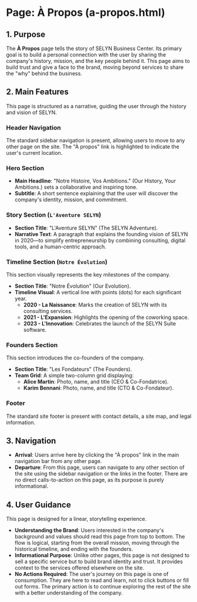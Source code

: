 # Page: À Propos (a-propos.html)

## 1. Purpose

The **À Propos** page tells the story of SELYN Business Center. Its primary goal is to build a personal connection with the user by sharing the company's history, mission, and the key people behind it. This page aims to build trust and give a face to the brand, moving beyond services to share the "why" behind the business.

## 2. Main Features

This page is structured as a narrative, guiding the user through the history and vision of SELYN.

### Header Navigation

The standard sidebar navigation is present, allowing users to move to any other page on the site. The "À propos" link is highlighted to indicate the user's current location.

### Hero Section

- **Main Headline**: "Notre Histoire, Vos Ambitions." (Our History, Your Ambitions.) sets a collaborative and inspiring tone.
- **Subtitle**: A short sentence explaining that the user will discover the company's identity, mission, and commitment.

### Story Section (`L'Aventure SELYN`)

- **Section Title**: "L'Aventure SELYN" (The SELYN Adventure).
- **Narrative Text**: A paragraph that explains the founding vision of SELYN in 2020—to simplify entrepreneurship by combining consulting, digital tools, and a human-centric approach.

### Timeline Section (`Notre Évolution`)

This section visually represents the key milestones of the company.

- **Section Title**: "Notre Évolution" (Our Evolution).
- **Timeline Visual**: A vertical line with points (dots) for each significant year.
  - **2020 - La Naissance**: Marks the creation of SELYN with its consulting services.
  - **2021 - L'Expansion**: Highlights the opening of the coworking space.
  - **2023 - L'Innovation**: Celebrates the launch of the SELYN Suite software.

### Founders Section

This section introduces the co-founders of the company.

- **Section Title**: "Les Fondateurs" (The Founders).
- **Team Grid**: A simple two-column grid displaying:
  - **Alice Martin**: Photo, name, and title (CEO & Co-Fondatrice).
  - **Karim Bennani**: Photo, name, and title (CTO & Co-Fondateur).

### Footer

The standard site footer is present with contact details, a site map, and legal information.

## 3. Navigation

- **Arrival**: Users arrive here by clicking the "À propos" link in the main navigation bar from any other page.
- **Departure**: From this page, users can navigate to any other section of the site using the sidebar navigation or the links in the footer. There are no direct calls-to-action on this page, as its purpose is purely informational.

## 4. User Guidance

This page is designed for a linear, storytelling experience.

- **Understanding the Brand**: Users interested in the company's background and values should read this page from top to bottom. The flow is logical, starting from the overall mission, moving through the historical timeline, and ending with the founders.
- **Informational Purpose**: Unlike other pages, this page is not designed to sell a specific service but to build brand identity and trust. It provides context to the services offered elsewhere on the site.
- **No Actions Required**: The user's journey on this page is one of consumption. They are here to read and learn, not to click buttons or fill out forms. The primary action is to continue exploring the rest of the site with a better understanding of the company.
